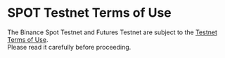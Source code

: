 # SPOT Testnet Terms of Use

The Binance Spot Testnet and Futures Testnet are subject to the [Testnet Terms of Use](https://www.binance.com/en/about-legal/terms-testnets). <br>
Please read it carefully before proceeding.
